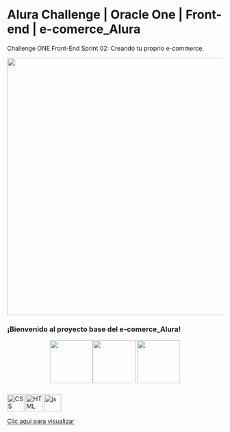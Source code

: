 # Alura Challenge | Oracle One | Front-end |  e-comerce_Alura

Challenge ONE Front-End Sprint 02: Creando tu proprio e-commerce.

<p align="center" >
     <img width="600" heigth="600" src="https://i.postimg.cc/SNnVJKZC/Captura-de-Pantalla-2022-08-07-a-la-s-12-27-08-p-m.png">
</p>


### ¡Bienvenido al proyecto base del e-comerce_Alura!
<p align="center"> 
   <img width="100" heigth="100" src="https://i.postimg.cc/SN5S5cF2/cms-files-10224-1644515319-BADGE-2.png"><img width="100" heigth="100" src="https://i.postimg.cc/Pfw2YjXg/cms-files-10224-1644516322badge.png"> <img width="100" heigth="100" src="https://i.postimg.cc/7LPTPghH/cms-files-10224-1645571154-Insignia-3.png">  
</p>


###

<img align='left' alt='CSS' width='40px' src='https://cdn-icons-png.flaticon.com/512/331/331383.png'/> <img align='left' alt='HTML' width='40px' src="https://cdn-icons-png.flaticon.com/512/331/331395.png"/><img width='40px' alt="js" src="https://cdn-icons-png.flaticon.com/512/5968/5968292.png"/>

 
[Clic aqui para visualizar](https://cesarg-24.github.io/e-comerce/)
 



